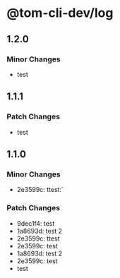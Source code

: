 # @tom-cli-dev/log

## 1.2.0

### Minor Changes

- test

## 1.1.1

### Patch Changes

- test

## 1.1.0

### Minor Changes

- 2e3599c: ttest:`

### Patch Changes

- 9dec1f4: test
- 1a8693d: test 2
- 2e3599c: ttest
- 2e3599c: test
- 1a8693d: test 2
- 2e3599c: test
- test

